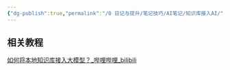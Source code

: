 ```yaml
---
{"dg-publish":true,"permalink":"/0 日记与提升/笔记技巧/AI笔记/知识库接入AI/","title":"知识库接入AI"}
---
```



## 相关教程
[如何将本地知识库接入大模型？\_哔哩哔哩\_bilibili](https://www.bilibili.com/video/BV1Hs4y1c7MC/?spm_id_from=333.337.search-card.all.click)